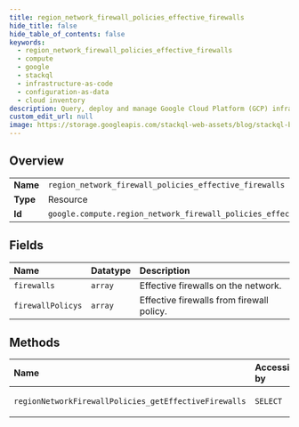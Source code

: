 ```yaml
---
title: region_network_firewall_policies_effective_firewalls
hide_title: false
hide_table_of_contents: false
keywords:
  - region_network_firewall_policies_effective_firewalls
  - compute
  - google    
  - stackql
  - infrastructure-as-code
  - configuration-as-data
  - cloud inventory
description: Query, deploy and manage Google Cloud Platform (GCP) infrastructure and resources using SQL
custom_edit_url: null
image: https://storage.googleapis.com/stackql-web-assets/blog/stackql-blog-post-featured-image.png
---
```

  
    

## Overview
<table><tbody>
<tr><td><b>Name</b></td><td><code>region_network_firewall_policies_effective_firewalls</code></td></tr>
<tr><td><b>Type</b></td><td>Resource</td></tr>
<tr><td><b>Id</b></td><td><code>google.compute.region_network_firewall_policies_effective_firewalls</code></td></tr>
</tbody></table>

## Fields
| Name | Datatype | Description |
|:-----|:---------|:------------|
| `firewalls` | `array` | Effective firewalls on the network. |
| `firewallPolicys` | `array` | Effective firewalls from firewall policy. |
## Methods
| Name | Accessible by | Required Params |
|:-----|:--------------|:----------------|
| `regionNetworkFirewallPolicies_getEffectiveFirewalls` | `SELECT` | `network, project, region` |

